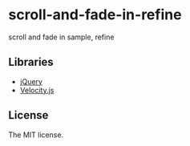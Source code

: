 # scroll-and-fade-in-refine

scroll and fade in sample, refine

## Libraries

- [jQuery](http://jquery.com/)
- [Velocity.js](http://julian.com/research/velocity/)

## License

The MIT license.
